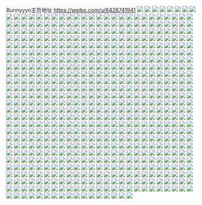 Bunnyyyo主页地址 https://weibo.com/u/6428741941 
![](https://wx4.sinaimg.cn/mw2000/00714ls9ly1h7podey8kej31o0280npd.jpg) 
![](https://wx4.sinaimg.cn/mw2000/00714ls9ly1h7podfnsdhj31hc0u0x4y.jpg) 
![](https://wx4.sinaimg.cn/mw2000/00714ls9ly1h7podg4fexj31cn239b29.jpg) 
![](https://wx4.sinaimg.cn/mw2000/00714ls9ly1h7podhemrej33402bzx6q.jpg) 
![](https://wx4.sinaimg.cn/mw2000/00714ls9ly1h7podiuna7j335s2dcnpf.jpg) 
![](https://wx4.sinaimg.cn/mw2000/00714ls9ly1h7podl9dr7j32c0340hdw.jpg) 
![](https://wx4.sinaimg.cn/mw2000/00714ls9ly1h7podm3087j30zo1retva.jpg) 
![](https://wx4.sinaimg.cn/mw2000/00714ls9ly1h7podntk5rj32c0340e82.jpg) 
![](https://wx4.sinaimg.cn/mw2000/00714ls9ly1h7apk1p0ylj32c0340e86.jpg) 
![](https://wx4.sinaimg.cn/mw2000/00714ls9ly1h7apjy1zw0j32c03404qr.jpg) 
![](https://wx4.sinaimg.cn/mw2000/00714ls9ly1h7apjzts2yj32c0340hdy.jpg) 
![](https://wx4.sinaimg.cn/mw2000/00714ls9ly1h7apk3231lj32c03407wj.jpg) 
![](https://wx4.sinaimg.cn/mw2000/00714ls9ly1h7apk4zz5ij31ug2gl480.jpg) 
![](https://wx4.sinaimg.cn/mw2000/00714ls9ly1h7apk3xt6tj32c03404qq.jpg) 
![](https://wx4.sinaimg.cn/mw2000/00714ls9ly1h7apk5mml7j31r02m1e81.jpg) 
![](https://wx4.sinaimg.cn/mw2000/00714ls9ly1h7apk6t1w0j31ig0umqmh.jpg) 
![](https://wx4.sinaimg.cn/mw2000/00714ls9ly1h7apl8fngvj30u01hcgoy.jpg) 
![](https://wx4.sinaimg.cn/mw2000/00714ls9ly1h788g4qou3j31400u0tff.jpg) 
![](https://wx4.sinaimg.cn/mw2000/00714ls9ly1h788g513xrj31400u0gxw.jpg) 
![](https://wx4.sinaimg.cn/mw2000/00714ls9gy1h788ie1686j311m0u0ak4.jpg) 
![](https://wx4.sinaimg.cn/mw2000/00714ls9ly1h788g5997oj31400u0q6d.jpg) 
![](https://wx4.sinaimg.cn/mw2000/00714ls9ly1h788g5ick8j31400u0go4.jpg) 
![](https://wx4.sinaimg.cn/mw2000/00714ls9ly1h788g5rydyj31400u0tdc.jpg) 
![](https://wx4.sinaimg.cn/mw2000/00714ls9ly1h788g4gj4gj30ty11yjxe.jpg) 
![](https://wx4.sinaimg.cn/mw2000/00714ls9ly1h788g67gzzj31400u0dkr.jpg) 
![](https://wx4.sinaimg.cn/mw2000/00714ls9ly1h788g6i8ngj31400u077u.jpg) 
![](https://wx4.sinaimg.cn/mw2000/00714ls9ly1h788g79v9lj32c0340npd.jpg) 
![](https://wx4.sinaimg.cn/mw2000/00714ls9ly1h788g7qgy6j30u014040u.jpg) 
![](https://wx4.sinaimg.cn/mw2000/00714ls9ly1h788g8c1o4j32c0340kjl.jpg) 
![](https://wx4.sinaimg.cn/mw2000/00714ls9ly1h788g8yogbj30u0140tjl.jpg) 
![](https://wx4.sinaimg.cn/mw2000/00714ls9ly1h788g96h6mj30u014040w.jpg) 
![](https://wx4.sinaimg.cn/mw2000/00714ls9ly1h788gbxnzoj32c0340e85.jpg) 
![](https://wx4.sinaimg.cn/mw2000/00714ls9ly1h6y7v6j0puj31401dzdtb.jpg) 
![](https://wx4.sinaimg.cn/mw2000/00714ls9ly1h6y7v61jsgj32c0340n4w.jpg) 
![](https://wx4.sinaimg.cn/mw2000/00714ls9ly1h6y7v6rf2hj31401dzzxc.jpg) 
![](https://wx4.sinaimg.cn/mw2000/00714ls9ly1h6y7v7hjdaj32c0340x6p.jpg) 
![](https://wx4.sinaimg.cn/mw2000/00714ls9ly1h6y7v8orrfj33402c01l0.jpg) 
![](https://wx4.sinaimg.cn/mw2000/00714ls9ly1h6y7v9fmlbj32c0340qv5.jpg) 
![](https://wx4.sinaimg.cn/mw2000/00714ls9ly1h68aj7c7qtj32c0340h0a.jpg) 
![](https://wx4.sinaimg.cn/mw2000/00714ls9ly1h68ajelm2fj328p3401kz.jpg) 
![](https://wx4.sinaimg.cn/mw2000/00714ls9ly1h68aklni1aj32c0340hdw.jpg) 
![](https://wx4.sinaimg.cn/mw2000/00714ls9ly1h68ahyb9l5j31400uagrm.jpg) 
![](https://wx4.sinaimg.cn/mw2000/00714ls9ly1h68akmje1vj30ug0n2dl1.jpg) 
![](https://wx4.sinaimg.cn/mw2000/00714ls9ly1h68akn0czuj31400u575l.jpg) 
![](https://wx4.sinaimg.cn/mw2000/00714ls9ly1h5yxkf349wj30u015o14n.jpg) 
![](https://wx4.sinaimg.cn/mw2000/00714ls9ly1h5yxkg02nxj30u0186496.jpg) 
![](https://wx4.sinaimg.cn/mw2000/00714ls9ly1h5yxkcb2qbj30u0158afa.jpg) 
![](https://wx4.sinaimg.cn/mw2000/00714ls9ly1h5yxkhkzi3j30u015bwpe.jpg) 
![](https://wx4.sinaimg.cn/mw2000/00714ls9ly1h5ubyw4blnj30u0140wk2.jpg) 
![](https://wx4.sinaimg.cn/mw2000/00714ls9ly1h5ubywe0sqj30u0140tge.jpg) 
![](https://wx4.sinaimg.cn/mw2000/00714ls9ly1h5ubywmbvij30u0140tco.jpg) 
![](https://wx4.sinaimg.cn/mw2000/00714ls9ly1h5ubyww0ybj30u0132whz.jpg) 
![](https://wx4.sinaimg.cn/mw2000/00714ls9ly1h5ubyxlkehj30u012qgy8.jpg) 
![](https://wx4.sinaimg.cn/mw2000/00714ls9ly1h5ubyx8tjsj30u0140qdf.jpg) 
![](https://wx4.sinaimg.cn/mw2000/00714ls9ly1h5ubyvui9aj31410u048q.jpg) 
![](https://wx4.sinaimg.cn/mw2000/00714ls9ly1h5ubyy0fljj30u01404ag.jpg) 
![](https://wx4.sinaimg.cn/mw2000/00714ls9ly1h5ubyybqbtj30u0140afo.jpg) 
![](https://wx4.sinaimg.cn/mw2000/00714ls9ly1h5ubyym3o2j31400u0jy0.jpg) 
![](https://wx4.sinaimg.cn/mw2000/00714ls9ly1h5ubyyvlv1j30u0140dl4.jpg) 
![](https://wx4.sinaimg.cn/mw2000/00714ls9ly1h4z81ncbmgj30u01247dp.jpg) 
![](https://wx4.sinaimg.cn/mw2000/00714ls9ly1h4z81nnvw4j31400u0al8.jpg) 
![](https://wx4.sinaimg.cn/mw2000/00714ls9ly1h4z81o3jxjj31400u07ey.jpg) 
![](https://wx4.sinaimg.cn/mw2000/00714ls9ly1h4z81p6mqcj30u019a47e.jpg) 
![](https://wx4.sinaimg.cn/mw2000/00714ls9ly1h4z81pfar9j30u017wn7o.jpg) 
![](https://wx4.sinaimg.cn/mw2000/00714ls9ly1h4z81prhytj30u01dawq1.jpg) 
![](https://wx4.sinaimg.cn/mw2000/00714ls9ly1h4z81q1z50j30u0140gtq.jpg) 
![](https://wx4.sinaimg.cn/mw2000/00714ls9ly1h4z81qkmp2j30u0140dm0.jpg) 
![](https://wx4.sinaimg.cn/mw2000/00714ls9ly1h4z81qzlnvj31410u0n99.jpg) 
![](https://wx4.sinaimg.cn/mw2000/00714ls9ly1h39v1kkz79j30u0190n4o.jpg) 
![](https://wx4.sinaimg.cn/mw2000/00714ls9ly1h39v1lapvaj30u0140ajj.jpg) 
![](https://wx4.sinaimg.cn/mw2000/00714ls9ly1h39v1m3bllj318z0u0qfc.jpg) 
![](https://wx4.sinaimg.cn/mw2000/00714ls9ly1h39v1mq303j30u01907cd.jpg) 
![](https://wx4.sinaimg.cn/mw2000/00714ls9ly1h39v1nngu7j30u01d4k8f.jpg) 
![](https://wx4.sinaimg.cn/mw2000/00714ls9ly1h39v1qhld9j30tu13uwlg.jpg) 
![](https://wx4.sinaimg.cn/mw2000/00714ls9ly1h39v1rje2rj30tu13uahe.jpg) 
![](https://wx4.sinaimg.cn/mw2000/00714ls9ly1h39v1s2zbcj30u0140wme.jpg) 
![](https://wx4.sinaimg.cn/mw2000/00714ls9ly1h2fywrdkzkj30u0140th4.jpg) 
![](https://wx4.sinaimg.cn/mw2000/00714ls9ly1h2fywrvcg9j30u011igsf.jpg) 
![](https://wx4.sinaimg.cn/mw2000/00714ls9ly1h2fyws7hwij30u011i10i.jpg) 
![](https://wx4.sinaimg.cn/mw2000/00714ls9ly1h2fywshrqej30u0124agb.jpg) 
![](https://wx4.sinaimg.cn/mw2000/00714ls9ly1h2fywsur07j30u01hc13b.jpg) 
![](https://wx4.sinaimg.cn/mw2000/00714ls9ly1h2fywt91qnj30u0140qec.jpg) 
![](https://wx4.sinaimg.cn/mw2000/00714ls9ly1h2all7wa1yj30u0140aje.jpg) 
![](https://wx4.sinaimg.cn/mw2000/00714ls9ly1h2alxl6jjwj30u0140jyh.jpg) 
![](https://wx4.sinaimg.cn/mw2000/00714ls9ly1h2alxluzvtj30u00ypqds.jpg) 
![](https://wx4.sinaimg.cn/mw2000/00714ls9ly1h2alxmbltij31410u07bx.jpg) 
![](https://wx4.sinaimg.cn/mw2000/00714ls9ly1h2alxmndtgj31410u0wnk.jpg) 
![](https://wx4.sinaimg.cn/mw2000/00714ls9ly1h2alxmy89rj31410u0k1k.jpg) 
![](https://wx4.sinaimg.cn/mw2000/00714ls9ly1h2alxkz4dnj31400u07gs.jpg) 
![](https://wx4.sinaimg.cn/mw2000/00714ls9ly1h2alxnbs87j30u014011p.jpg) 
![](https://wx4.sinaimg.cn/mw2000/00714ls9ly1h2alxr1i45j30u0140n4v.jpg) 
![](https://wx4.sinaimg.cn/mw2000/00714ls9ly1h2alxrlw41j30u00zwgvj.jpg) 
![](https://wx4.sinaimg.cn/mw2000/00714ls9ly1h24ggrr8w8j32c0340x6q.jpg) 
![](https://wx4.sinaimg.cn/mw2000/00714ls9ly1h24gfugdphj30tu13u4dx.jpg) 
![](https://wx4.sinaimg.cn/mw2000/00714ls9ly1h24gfuyryej30tu13uk79.jpg) 
![](https://wx4.sinaimg.cn/mw2000/00714ls9ly1h24gfvj9jkj31nv1ucb29.jpg) 
![](https://wx4.sinaimg.cn/mw2000/00714ls9ly1h24gfxn4ssj3340340e83.jpg) 
![](https://wx4.sinaimg.cn/mw2000/00714ls9ly1h24gfwhpiej3340340kjm.jpg) 
![](https://wx4.sinaimg.cn/mw2000/00714ls9ly1h24gfts56vj318q18qh8s.jpg) 
![](https://wx4.sinaimg.cn/mw2000/00714ls9ly1h24gg1enuxj327t2vl4qt.jpg) 
![](https://wx4.sinaimg.cn/mw2000/00714ls9ly1h24gg44bofj32v72v7e84.jpg) 
![](https://wx4.sinaimg.cn/mw2000/00714ls9ly1h24gg58f1jj334033w4qr.jpg) 
![](https://wx4.sinaimg.cn/mw2000/00714ls9ly1h24gg6q9usj32c0340u10.jpg) 
![](https://wx4.sinaimg.cn/mw2000/00714ls9ly1h24gg7ixd5j30u01hce35.jpg) 
![](https://wx4.sinaimg.cn/mw2000/00714ls9ly1h24gg81aw4j30zo1bkk9q.jpg) 
![](https://wx4.sinaimg.cn/mw2000/00714ls9ly1h24gg8pvhhj30tu13utlj.jpg) 
![](https://wx4.sinaimg.cn/mw2000/00714ls9ly1h24gg99h97j313i0u04ij.jpg) 
![](https://wx4.sinaimg.cn/mw2000/00714ls9ly1h24gg9z3b2j31400u0h85.jpg) 
![](https://wx4.sinaimg.cn/mw2000/00714ls9ly1h24ggayauvj32c03404qr.jpg) 
![](https://wx4.sinaimg.cn/mw2000/00714ls9ly1h24ggbvte2j311p11nqsh.jpg) 
![](https://wx4.sinaimg.cn/mw2000/00714ls9ly1h23e1dxn6cj31o0280kjm.jpg) 
![](https://wx4.sinaimg.cn/mw2000/00714ls9ly1h23e1ezk7qj31r02wwu0z.jpg) 
![](https://wx4.sinaimg.cn/mw2000/00714ls9ly1h23e1g1qgej31r02hau0y.jpg) 
![](https://wx4.sinaimg.cn/mw2000/00714ls9ly1h23e1h6vjgj31r0340qv7.jpg) 
![](https://wx4.sinaimg.cn/mw2000/00714ls9ly1h23e1c0qk0j31q72qcx6q.jpg) 
![](https://wx4.sinaimg.cn/mw2000/00714ls9ly1h23e1i1t84j31r02wfkjl.jpg) 
![](https://wx4.sinaimg.cn/mw2000/00714ls9ly1h1u8brfd76j31o023whdt.jpg) 
![](https://wx4.sinaimg.cn/mw2000/00714ls9ly1h1u8bqlunnj31nv21q4qp.jpg) 
![](https://wx4.sinaimg.cn/mw2000/00714ls9ly1h1u8brzq20j31jh24lb29.jpg) 
![](https://wx4.sinaimg.cn/mw2000/00714ls9ly1h1bipiqhsuj31r0340npe.jpg) 
![](https://wx4.sinaimg.cn/mw2000/00714ls9ly1h1biplupz0j31o02807wi.jpg) 
![](https://wx4.sinaimg.cn/mw2000/00714ls9ly1h1bipnc47aj33401r0hdu.jpg) 
![](https://wx4.sinaimg.cn/mw2000/00714ls9ly1h1biphe76gj319022k7wh.jpg) 
![](https://wx4.sinaimg.cn/mw2000/00714ls9ly1h1bipo0k3ij30td13k19w.jpg) 
![](https://wx4.sinaimg.cn/mw2000/00714ls9ly1h1bipqbdb7j32801o0u0x.jpg) 
![](https://wx4.sinaimg.cn/mw2000/00714ls9ly1gxw6uzx93hj31401e07nj.jpg) 
![](https://wx4.sinaimg.cn/mw2000/00714ls9ly1gxw6uzflbhj31400u2n5c.jpg) 
![](https://wx4.sinaimg.cn/mw2000/00714ls9ly1gxw6v06mm4j31401e0gs4.jpg) 
![](https://wx4.sinaimg.cn/mw2000/00714ls9ly1gxw6uvbwltj33401r0e84.jpg) 
![](https://wx4.sinaimg.cn/mw2000/00714ls9ly1gxw6uypgkmj31t52ewqv7.jpg) 
![](https://wx4.sinaimg.cn/mw2000/00714ls9ly1gxw6uwsdguj31r02rahdv.jpg) 
![](https://wx4.sinaimg.cn/mw2000/00714ls9ly1gxw6v2slv6j323u35snpf.jpg) 
![](https://wx4.sinaimg.cn/mw2000/00714ls9ly1gxw6v0ordtj30vo16h7ke.jpg) 
![](https://wx4.sinaimg.cn/mw2000/00714ls9ly1gxw6uu2fwzj31400tp41r.jpg) 
![](https://wx4.sinaimg.cn/mw2000/00714ls9ly1gxw6v6kfamj31ui2gou0y.jpg) 
![](https://wx4.sinaimg.cn/mw2000/00714ls9ly1gxw6v41ydoj333z22nb2b.jpg) 
![](https://wx4.sinaimg.cn/mw2000/00714ls9ly1gxw6v53s1ej32cc2flx6q.jpg) 
![](https://wx4.sinaimg.cn/mw2000/00714ls9ly1guqh8ialdvj60u00u0qd002.jpg) 
![](https://wx4.sinaimg.cn/mw2000/00714ls9ly1guqh8iv1kuj60u013sndo02.jpg) 
![](https://wx4.sinaimg.cn/mw2000/00714ls9ly1guqh8jjok1j60u00u0jzw02.jpg) 
![](https://wx4.sinaimg.cn/mw2000/00714ls9ly1guqh8jxk50j60u0140qc902.jpg) 
![](https://wx4.sinaimg.cn/mw2000/00714ls9ly1guqh8kmdqpj60u0140n7f02.jpg) 
![](https://wx4.sinaimg.cn/mw2000/00714ls9ly1guqh8l7esfj60u013zdoe02.jpg) 
![](https://wx4.sinaimg.cn/mw2000/00714ls9ly1guqh8lj7opj60u013zk1502.jpg) 
![](https://wx4.sinaimg.cn/mw2000/00714ls9ly1guqh8lw9raj60u013n0y502.jpg) 
![](https://wx4.sinaimg.cn/mw2000/00714ls9ly1guqh8mf3r3j60u0140ds802.jpg) 
![](https://wx4.sinaimg.cn/mw2000/00714ls9ly1guqh8mq39uj60u0140n9b02.jpg) 
![](https://wx4.sinaimg.cn/mw2000/00714ls9ly1guqh8n5mhhj60mi0u0wiz02.jpg) 
![](https://wx4.sinaimg.cn/mw2000/00714ls9ly1guqh8nitfmj60u0140jy602.jpg) 
![](https://wx4.sinaimg.cn/mw2000/00714ls9ly1guqh8nz8qfj61400u0n4m02.jpg) 
![](https://wx4.sinaimg.cn/mw2000/00714ls9ly1guqh8oadmlj61400u0q9402.jpg) 
![](https://wx4.sinaimg.cn/mw2000/00714ls9ly1gtzv1hu0fwj62c0340x6s02.jpg) 
![](https://wx4.sinaimg.cn/mw2000/00714ls9ly1gtzv1u7yjlj62c0340u1002.jpg) 
![](https://wx4.sinaimg.cn/mw2000/00714ls9ly1gtzv1x39lkj61o0280u0x02.jpg) 
![](https://wx4.sinaimg.cn/mw2000/00714ls9ly1gtzv19m1dvj63403407wj02.jpg) 
![](https://wx4.sinaimg.cn/mw2000/00714ls9ly1gtzv20ihlzj634020ae8402.jpg) 
![](https://wx4.sinaimg.cn/mw2000/00714ls9ly1gtzv2jjx1yj635s35sqva02.jpg) 
![](https://wx4.sinaimg.cn/mw2000/00714ls9ly1gticxmfhh2j31w02inu0y.jpg) 
![](https://wx4.sinaimg.cn/mw2000/00714ls9ly1gticxo6n58j31w02innpe.jpg) 
![](https://wx4.sinaimg.cn/mw2000/00714ls9ly1gticxq671bj31w02inx6q.jpg) 
![](https://wx4.sinaimg.cn/mw2000/00714ls9ly1gticxke61zj31w02innpe.jpg) 
![](https://wx4.sinaimg.cn/mw2000/00714ls9ly1gticxsuadzj31o0280hdu.jpg) 
![](https://wx4.sinaimg.cn/mw2000/00714ls9ly1gticxush1xj32c033yu0z.jpg) 
![](https://wx4.sinaimg.cn/mw2000/00714ls9ly1gticy8eneuj33402c0kjn.jpg) 
![](https://wx4.sinaimg.cn/mw2000/00714ls9ly1gticy0iai3j31sc2ds7wj.jpg) 
![](https://wx4.sinaimg.cn/mw2000/00714ls9ly1gticy27w60j32c0340e82.jpg) 
![](https://wx4.sinaimg.cn/mw2000/00714ls9ly1gsvyn8099rj31w02innpe.jpg) 
![](https://wx4.sinaimg.cn/mw2000/00714ls9ly1gsvyn9qoksj31w02inqv6.jpg) 
![](https://wx4.sinaimg.cn/mw2000/00714ls9ly1gsvynbz6phj31w02in1kz.jpg) 
![](https://wx4.sinaimg.cn/mw2000/00714ls9ly1gsvyndvvbhj32c033ze82.jpg) 
![](https://wx4.sinaimg.cn/mw2000/00714ls9ly1gsvynfyvbyj32cq2cq1l0.jpg) 
![](https://wx4.sinaimg.cn/mw2000/00714ls9ly1gsvyni1i1uj32c033zhdu.jpg) 
![](https://wx4.sinaimg.cn/mw2000/00714ls9ly1gsvynm0bctj33402c0b2h.jpg) 
![](https://wx4.sinaimg.cn/mw2000/00714ls9ly1gsvynoxmf6j32c23401l2.jpg) 
![](https://wx4.sinaimg.cn/mw2000/00714ls9ly1gsvyn6jeu1j31jy1jyb29.jpg) 
![](https://wx4.sinaimg.cn/mw2000/00714ls9ly1gsfb8pncewj32c0340b2c.jpg) 
![](https://wx4.sinaimg.cn/mw2000/00714ls9ly1gsfb8kcrtqj32c0340kjo.jpg) 
![](https://wx4.sinaimg.cn/mw2000/00714ls9ly1gs86hy121lj32c0340x6q.jpg) 
![](https://wx4.sinaimg.cn/mw2000/00714ls9ly1gs86hyqsxfj31400u0hdt.jpg) 
![](https://wx4.sinaimg.cn/mw2000/00714ls9ly1gs86hz6t7zj30ty11ab29.jpg) 
![](https://wx4.sinaimg.cn/mw2000/00714ls9ly1gs86hzvza7j33402c07wi.jpg) 
![](https://wx4.sinaimg.cn/mw2000/00714ls9ly1gs86i0sgyej32c0340x6q.jpg) 
![](https://wx4.sinaimg.cn/mw2000/00714ls9ly1gs86i1t07fj32bj2y37wi.jpg) 
![](https://wx4.sinaimg.cn/mw2000/00714ls9ly1gs86hwyffvj32c02yt7wi.jpg) 
![](https://wx4.sinaimg.cn/mw2000/00714ls9ly1gs86i37cadj33402c0qv6.jpg) 
![](https://wx4.sinaimg.cn/mw2000/00714ls9ly1gs86i3n37jj30u01407io.jpg) 
![](https://wx4.sinaimg.cn/mw2000/00714ls9ly1gs55fkadkvj32c0340qv7.jpg) 
![](https://wx4.sinaimg.cn/mw2000/00714ls9ly1gs55fh6p6wj32722xcqv7.jpg) 
![](https://wx4.sinaimg.cn/mw2000/00714ls9ly1gs55flu2w3j32c0340b2a.jpg) 
![](https://wx4.sinaimg.cn/mw2000/00714ls9ly1gs55folrzmj32c0340u0z.jpg) 
![](https://wx4.sinaimg.cn/mw2000/00714ls9ly1gs55fnkefoj33402c0qv7.jpg) 
![](https://wx4.sinaimg.cn/mw2000/00714ls9ly1gs55fg34qnj31400u0qv5.jpg) 
![](https://wx4.sinaimg.cn/mw2000/00714ls9ly1gs55fpz57vj31400u0kjl.jpg) 
![](https://wx4.sinaimg.cn/mw2000/00714ls9ly1gs55fir1abj61400u01ky02.jpg) 
![](https://wx4.sinaimg.cn/mw2000/00714ls9ly1gs55fqgku2j31400u0qv5.jpg) 
![](https://wx4.sinaimg.cn/mw2000/00714ls9ly1grpwott8myj335s2dce81.jpg) 
![](https://wx4.sinaimg.cn/mw2000/00714ls9ly1grpwor0a2rj30u0140gv5.jpg) 
![](https://wx4.sinaimg.cn/mw2000/00714ls9ly1grpwq06hiyj31f10zz142.jpg) 
![](https://wx4.sinaimg.cn/mw2000/00714ls9ly1grpwp0cjlaj33402c0e83.jpg) 
![](https://wx4.sinaimg.cn/mw2000/00714ls9ly1grpwpa0cgaj334025f4qr.jpg) 
![](https://wx4.sinaimg.cn/mw2000/00714ls9ly1grpwprv7uxj635s2dc1kz02.jpg) 
![](https://wx4.sinaimg.cn/mw2000/00714ls9ly1gqzmkx7omkj31vt3407wi.jpg) 
![](https://wx4.sinaimg.cn/mw2000/00714ls9ly1gqzmli5f17j334033yhdw.jpg) 
![](https://wx4.sinaimg.cn/mw2000/00714ls9ly1gqzml5a42vj30ry1cdqv5.jpg) 
![](https://wx4.sinaimg.cn/mw2000/00714ls9ly1gqzmkuvgpaj32c0340b2b.jpg) 
![](https://wx4.sinaimg.cn/mw2000/00714ls9ly1gqzmldrhk2j32c033ykjn.jpg) 
![](https://wx4.sinaimg.cn/mw2000/00714ls9ly1gqzmlahithj32c03407wj.jpg) 
![](https://wx4.sinaimg.cn/mw2000/00714ls9ly1gqzmlm06e2j32c0340u0y.jpg) 
![](https://wx4.sinaimg.cn/mw2000/00714ls9ly1gqzmlzirllj30w616wgxg.jpg) 
![](https://wx4.sinaimg.cn/mw2000/00714ls9ly1gqzmlow5suj32c0340u0y.jpg) 
![](https://wx4.sinaimg.cn/mw2000/00714ls9ly1gqx80do8jfj32c0340e81.jpg) 
![](https://wx4.sinaimg.cn/mw2000/00714ls9ly1gqx80fjgloj30mi0u01kx.jpg) 
![](https://wx4.sinaimg.cn/mw2000/00714ls9ly1gqx80ha3n3j30u0140u0x.jpg) 
![](https://wx4.sinaimg.cn/mw2000/00714ls9ly1gqx80icjf5j30u01404qp.jpg) 
![](https://wx4.sinaimg.cn/mw2000/00714ls9ly1gqx80c7gx6j30mi0u0e2x.jpg) 
![](https://wx4.sinaimg.cn/mw2000/00714ls9ly1gqx80j0wi6j30mi0u0x51.jpg) 
![](https://wx4.sinaimg.cn/mw2000/00714ls9ly1gqx80jt4e0j30mi0u0txq.jpg) 
![](https://wx4.sinaimg.cn/mw2000/00714ls9ly1gqx80mauphj313u0tuqv5.jpg) 
![](https://wx4.sinaimg.cn/mw2000/00714ls9ly1gqx80nnyhxj30mi0u0nlp.jpg) 
![](https://wx4.sinaimg.cn/mw2000/00714ls9gy1gqhyw2fg2zj31s32834qp.jpg) 
![](https://wx4.sinaimg.cn/mw2000/00714ls9gy1gqhyw3zgvjj31qz26p1kx.jpg) 
![](https://wx4.sinaimg.cn/mw2000/00714ls9gy1gqhyw5svduj31s32o5b29.jpg) 
![](https://wx4.sinaimg.cn/mw2000/00714ls9gy1gqhyw7n1l6j32ps1r11kx.jpg) 
![](https://wx4.sinaimg.cn/mw2000/00714ls9gy1gqhyw8rs4yj31s32o5dzf.jpg) 
![](https://wx4.sinaimg.cn/mw2000/00714ls9gy1gqhywa8cumj31s32o5e81.jpg) 
![](https://wx4.sinaimg.cn/mw2000/00714ls9gy1gqhywbbc0fj31s32o5tti.jpg) 
![](https://wx4.sinaimg.cn/mw2000/00714ls9gy1gqhywdwkx1j31w0286qv5.jpg) 
![](https://wx4.sinaimg.cn/mw2000/00714ls9gy1gqhyw0n5rtj31z435s1kx.jpg) 
![](https://wx4.sinaimg.cn/mw2000/00714ls9gy1gqh5jyf195j32bv2jo4qr.jpg) 
![](https://wx4.sinaimg.cn/mw2000/00714ls9gy1gqh5k1e3otj32c02jxnpe.jpg) 
![](https://wx4.sinaimg.cn/mw2000/00714ls9gy1gqh5k47j0zj32rk26qnpe.jpg) 
![](https://wx4.sinaimg.cn/mw2000/00714ls9gy1gqh5k7dkrpj32sn2c0npe.jpg) 
![](https://wx4.sinaimg.cn/mw2000/00714ls9gy1gqh5kh2jffj30wy1litos.jpg) 
![](https://wx4.sinaimg.cn/mw2000/00714ls9gy1gqh5ka6h5tj32ym2c01kz.jpg) 
![](https://wx4.sinaimg.cn/mw2000/00714ls9gy1gqh5juge7gj32xr2c04qr.jpg) 
![](https://wx4.sinaimg.cn/mw2000/00714ls9gy1gqh5kcu3vgj32xf2c0kjm.jpg) 
![](https://wx4.sinaimg.cn/mw2000/00714ls9gy1gqh5kfwsf2j327b2f4b2a.jpg) 
![](https://wx4.sinaimg.cn/mw2000/00714ls9ly1gq96o21ipyj32c02qxx6r.jpg) 
![](https://wx4.sinaimg.cn/mw2000/00714ls9ly1gq96oaf3etj33402c0e83.jpg) 
![](https://wx4.sinaimg.cn/mw2000/00714ls9ly1gq96oi2rqgj31400u04qq.jpg) 
![](https://wx4.sinaimg.cn/mw2000/00714ls9ly1gq96orniucj30u00u0b29.jpg) 
![](https://wx4.sinaimg.cn/mw2000/00714ls9ly1gq96oo4q8tj31sc2dsx6p.jpg) 
![](https://wx4.sinaimg.cn/mw2000/00714ls9ly1gq96ou03rij30u00u0kix.jpg) 
![](https://wx4.sinaimg.cn/mw2000/00714ls9ly1gq96nx1g0fj32b42fdhdu.jpg) 
![](https://wx4.sinaimg.cn/mw2000/00714ls9ly1gq96p1pjbuj33402c0kjn.jpg) 
![](https://wx4.sinaimg.cn/mw2000/00714ls9ly1gq96p6k3jcj318g0u07wi.jpg) 
![](https://wx4.sinaimg.cn/mw2000/00714ls9ly1gq96pbimrej33402c0hdv.jpg) 
![](https://wx4.sinaimg.cn/mw2000/00714ls9gy1gpzjs6k0bmj30p00p07bl.jpg) 
![](https://wx4.sinaimg.cn/mw2000/00714ls9gy1gpzjs8fjhbj314014047v.jpg) 
![](https://wx4.sinaimg.cn/mw2000/00714ls9gy1gpzjs9bitej31401e0alt.jpg) 
![](https://wx4.sinaimg.cn/mw2000/00714ls9gy1gpzjsmcc3oj32c0340e83.jpg) 
![](https://wx4.sinaimg.cn/mw2000/00714ls9gy1gpzjs7jvibj31401e0dk6.jpg) 
![](https://wx4.sinaimg.cn/mw2000/00714ls9gy1gpzjsf3sh1j32c0341npe.jpg) 
![](https://wx4.sinaimg.cn/mw2000/00714ls9gy1gpzjsi8yk6j32c0340qv6.jpg) 
![](https://wx4.sinaimg.cn/mw2000/00714ls9gy1gpzjscndt0j32c0340qv7.jpg) 
![](https://wx4.sinaimg.cn/mw2000/00714ls9gy1gpzjspccfbj32c0340hdt.jpg) 
![](https://wx4.sinaimg.cn/mw2000/00714ls9gy1gpynuhqvznj32c0340kjn.jpg) 
![](https://wx4.sinaimg.cn/mw2000/00714ls9gy1gpynul45h7j32zl29nkjn.jpg) 
![](https://wx4.sinaimg.cn/mw2000/00714ls9gy1gpynuollmbj32ye2c04qr.jpg) 
![](https://wx4.sinaimg.cn/mw2000/00714ls9gy1gpynurvye8j33042c0e83.jpg) 
![](https://wx4.sinaimg.cn/mw2000/00714ls9gy1gpynuv93ooj33402c0kjn.jpg) 
![](https://wx4.sinaimg.cn/mw2000/00714ls9gy1gpynuyvdrzj33402c07wj.jpg) 
![](https://wx4.sinaimg.cn/mw2000/00714ls9gy1gpynuejw7pj33402c0qv7.jpg) 
![](https://wx4.sinaimg.cn/mw2000/00714ls9gy1gpynv1dn9gj32c0340u0x.jpg) 
![](https://wx4.sinaimg.cn/mw2000/00714ls9gy1gpynv4ye28j33402c0kjn.jpg) 
![](https://wx4.sinaimg.cn/mw2000/00714ls9gy1gpt2lm3cloj32c0340kjm.jpg) 
![](https://wx4.sinaimg.cn/mw2000/00714ls9gy1gpt2lqavkkj32c0340kjn.jpg) 
![](https://wx4.sinaimg.cn/mw2000/00714ls9gy1gpt2lnjdc6j32c0340kjl.jpg) 
![](https://wx4.sinaimg.cn/mw2000/00714ls9gy1gpt2ls6x8qj32kx1xp1ky.jpg) 
![](https://wx4.sinaimg.cn/mw2000/00714ls9gy1gpt2ljri0wj334033yqv8.jpg) 
![](https://wx4.sinaimg.cn/mw2000/00714ls9gy1gpt2lup9wrj32c02c0b2a.jpg) 
![](https://wx4.sinaimg.cn/mw2000/00714ls9gy1gpt2lsxg60j31401e07f5.jpg) 
![](https://wx4.sinaimg.cn/mw2000/00714ls9gy1gpt2lwlp22j32tq2c0kjm.jpg) 
![](https://wx4.sinaimg.cn/mw2000/00714ls9gy1gpt2lyiom4j32c0340qv6.jpg) 
![](https://wx4.sinaimg.cn/mw2000/00714ls9gy1govxy187zhj32u52c0b29.jpg) 
![](https://wx4.sinaimg.cn/mw2000/00714ls9gy1govxy55ielj33402c0npe.jpg) 
![](https://wx4.sinaimg.cn/mw2000/00714ls9gy1govxy8wbznj32c02c0x6p.jpg) 
![](https://wx4.sinaimg.cn/mw2000/00714ls9gy1govxycmgnuj31vy2io4qr.jpg) 
![](https://wx4.sinaimg.cn/mw2000/00714ls9gy1govxyr7v33j335s2dcu0y.jpg) 
![](https://wx4.sinaimg.cn/mw2000/00714ls9gy1govxyo4zk4j32c02vkx6p.jpg) 
![](https://wx4.sinaimg.cn/mw2000/00714ls9gy1govxyh9nekj335s2dcnpf.jpg) 
![](https://wx4.sinaimg.cn/mw2000/00714ls9gy1govxyl6gijj335s2dcqv7.jpg) 
![](https://wx4.sinaimg.cn/mw2000/00714ls9gy1govxyvrc1tj335s2dcu0y.jpg) 
![](https://wx4.sinaimg.cn/mw2000/00714ls9gy1go4c8sis88j31sc2dsx6r.jpg) 
![](https://wx4.sinaimg.cn/mw2000/00714ls9gy1go4c90r9r4j32c03401l2.jpg) 
![](https://wx4.sinaimg.cn/mw2000/00714ls9gy1go4c9atvorj33402c0x6v.jpg) 
![](https://wx4.sinaimg.cn/mw2000/00714ls9gy1go4c9h4fwaj31re2s9nph.jpg) 
![](https://wx4.sinaimg.cn/mw2000/00714ls9gy1go4c9ngufij33402c04qv.jpg) 
![](https://wx4.sinaimg.cn/mw2000/00714ls9gy1go4c9v5xdej32c03407wp.jpg) 
![](https://wx4.sinaimg.cn/mw2000/00714ls9gy1go4cahoqzmj32c0340b2g.jpg) 
![](https://wx4.sinaimg.cn/mw2000/00714ls9gy1go4casshn9j32c03404qx.jpg) 
![](https://wx4.sinaimg.cn/mw2000/00714ls9gy1go4cb1bi9tj32vx2bye86.jpg) 
![](https://wx4.sinaimg.cn/mw2000/00714ls9gy1gnw39q7rn6j30u01404q0.jpg) 
![](https://wx4.sinaimg.cn/mw2000/00714ls9gy1gnw39yg7glj30u0140tzo.jpg) 
![](https://wx4.sinaimg.cn/mw2000/00714ls9gy1gnw39rytf9j31400u0hco.jpg) 
![](https://wx4.sinaimg.cn/mw2000/00714ls9gy1gnw39t85loj31400u01f4.jpg) 
![](https://wx4.sinaimg.cn/mw2000/00714ls9gy1gnw39wxk2qj31400u04qp.jpg) 
![](https://wx4.sinaimg.cn/mw2000/00714ls9gy1gnw39uvg6ej31400u0qrl.jpg) 
![](https://wx4.sinaimg.cn/mw2000/00714ls9gy1gnv5g7csdwj30u00zdten.jpg) 
![](https://wx4.sinaimg.cn/mw2000/00714ls9gy1gnv5g92885j30u013zq7m.jpg) 
![](https://wx4.sinaimg.cn/mw2000/00714ls9gy1gnv5gam9pij30u011bwi8.jpg) 
![](https://wx4.sinaimg.cn/mw2000/00714ls9gy1gnv5gc7626j30u00u00wu.jpg) 
![](https://wx4.sinaimg.cn/mw2000/00714ls9gy1gnv5gebuo2j31400u0wl6.jpg) 
![](https://wx4.sinaimg.cn/mw2000/00714ls9gy1gnv5gfnf7sj30u0104791.jpg) 
![](https://wx4.sinaimg.cn/mw2000/00714ls9gy1gntunvrsxtj30u016bjyb.jpg) 
![](https://wx4.sinaimg.cn/mw2000/00714ls9gy1gntuntnmvoj30u00u47as.jpg) 
![](https://wx4.sinaimg.cn/mw2000/00714ls9gy1gntunx94uij30u011a43w.jpg) 
![](https://wx4.sinaimg.cn/mw2000/00714ls9gy1gntunyoepxj30u01o0ank.jpg) 
![](https://wx4.sinaimg.cn/mw2000/00714ls9gy1gntunzwzm4j30u0140qao.jpg) 
![](https://wx4.sinaimg.cn/mw2000/00714ls9gy1gntuo1tyrdj31400u0q8a.jpg) 
![](https://wx4.sinaimg.cn/mw2000/00714ls9gy1gnpkuxmvd2j30u01qhdmy.jpg) 
![](https://wx4.sinaimg.cn/mw2000/00714ls9gy1gnpkuzxkhaj30u00u0n1p.jpg) 
![](https://wx4.sinaimg.cn/mw2000/00714ls9gy1gnpkv1pfzdj30u01qhdm0.jpg) 
![](https://wx4.sinaimg.cn/mw2000/00714ls9gy1gnmrqqsqqnj30u0140haz.jpg) 
![](https://wx4.sinaimg.cn/mw2000/00714ls9gy1gnmrrj94dfj32d132m4qx.jpg) 
![](https://wx4.sinaimg.cn/mw2000/00714ls9gy1gnmrrortdqj32yo200x6s.jpg) 
![](https://wx4.sinaimg.cn/mw2000/00714ls9gy1gnmrrqvrp2j32c0340kjl.jpg) 
![](https://wx4.sinaimg.cn/mw2000/00714ls9gy1gnmrrtpun0j32dc35snpe.jpg) 
![](https://wx4.sinaimg.cn/mw2000/00714ls9gy1gnmrrx4hvxj335s2dcnpf.jpg) 
![](https://wx4.sinaimg.cn/mw2000/00714ls9gy1gnfvg8zkcrj30u00u0100.jpg) 
![](https://wx4.sinaimg.cn/mw2000/00714ls9gy1gnfvg5bbk4j31200u07as.jpg) 
![](https://wx4.sinaimg.cn/mw2000/00714ls9gy1gnfvg6osr1j30u00u047g.jpg) 
![](https://wx4.sinaimg.cn/mw2000/00714ls9gy1gnfvgaeuzuj31400u07cu.jpg) 
![](https://wx4.sinaimg.cn/mw2000/00714ls9gy1gnfvgeb1eyj313r0u0qfn.jpg) 
![](https://wx4.sinaimg.cn/mw2000/00714ls9gy1gnfvg7sj39j30u018g118.jpg) 
![](https://wx4.sinaimg.cn/mw2000/00714ls9gy1gnfvgbfd2wj30u00u0do8.jpg) 
![](https://wx4.sinaimg.cn/mw2000/00714ls9gy1gnfvgd1ev5j31400u0n8i.jpg) 
![](https://wx4.sinaimg.cn/mw2000/00714ls9gy1gnfvgfpnijj31400u0136.jpg) 
![](https://wx4.sinaimg.cn/mw2000/00714ls9gy1gndts2o1bjj30u0140gtt.jpg) 
![](https://wx4.sinaimg.cn/mw2000/00714ls9gy1gndts4gdc9j30u0140gsw.jpg) 
![](https://wx4.sinaimg.cn/mw2000/00714ls9gy1gndts8l75qj30u0140tdy.jpg) 
![](https://wx4.sinaimg.cn/mw2000/00714ls9gy1gndts66sqrj30u0140dmo.jpg) 
![](https://wx4.sinaimg.cn/mw2000/00714ls9gy1gndtsaks2hj31400u0wn8.jpg) 
![](https://wx4.sinaimg.cn/mw2000/00714ls9gy1gndtscacbkj31400u0jym.jpg) 
![](https://wx4.sinaimg.cn/mw2000/00714ls9gy1gnbdc6s0pkj30u0140q8q.jpg) 
![](https://wx4.sinaimg.cn/mw2000/00714ls9gy1gnbdc8p9cpj30u0140n7p.jpg) 
![](https://wx4.sinaimg.cn/mw2000/00714ls9gy1gnbdcb2ufyj30u0140ak2.jpg) 
![](https://wx4.sinaimg.cn/mw2000/00714ls9gy1gnbdcdrx0sj31400u04a5.jpg) 
![](https://wx4.sinaimg.cn/mw2000/00714ls9gy1gnbdcpykd8j31hc0u07ch.jpg) 
![](https://wx4.sinaimg.cn/mw2000/00714ls9gy1gnbdcg6gusj30u00yqagm.jpg) 
![](https://wx4.sinaimg.cn/mw2000/00714ls9gy1gnbdcr0oazj30u00xagsm.jpg) 
![](https://wx4.sinaimg.cn/mw2000/00714ls9gy1gnbdcjv1tsj31400u0wls.jpg) 
![](https://wx4.sinaimg.cn/mw2000/00714ls9gy1gnbdcmi6r1j31400u0gwa.jpg) 
![](https://wx4.sinaimg.cn/mw2000/00714ls9gy1gn9733oah7j32c02c0kjm.jpg) 
![](https://wx4.sinaimg.cn/mw2000/00714ls9gy1gn9734wgn0j31401e0grc.jpg) 
![](https://wx4.sinaimg.cn/mw2000/00714ls9gy1gn9740wtfdj32c0340x6t.jpg) 
![](https://wx4.sinaimg.cn/mw2000/00714ls9gy1gn9735zxwdj31401e0n2b.jpg) 
![](https://wx4.sinaimg.cn/mw2000/00714ls9gy1gn973b0ymjj33402c0e84.jpg) 
![](https://wx4.sinaimg.cn/mw2000/00714ls9gy1gn973g2xujj32b42vjnph.jpg) 
![](https://wx4.sinaimg.cn/mw2000/00714ls9gy1gn9742j14aj31401e0k74.jpg) 
![](https://wx4.sinaimg.cn/mw2000/00714ls9gy1gn9743pwy6j31400u0wuk.jpg) 
![](https://wx4.sinaimg.cn/mw2000/00714ls9gy1gn9745g6u2j31400u0qac.jpg) 
![](https://wx4.sinaimg.cn/mw2000/00714ls9gy1gn7xy2eam5j315c15c4p5.jpg) 
![](https://wx4.sinaimg.cn/mw2000/00714ls9gy1gn7xyzteslj31400u01f7.jpg) 
![](https://wx4.sinaimg.cn/mw2000/00714ls9gy1gn7xymsf5oj31400u01kx.jpg) 
![](https://wx4.sinaimg.cn/mw2000/00714ls9gy1gn7xy4fv9lj31400u0juh.jpg) 
![](https://wx4.sinaimg.cn/mw2000/00714ls9gy1gn7xy8550lj31400tv42b.jpg) 
![](https://wx4.sinaimg.cn/mw2000/00714ls9gy1gn7xyaijhwj31400u0n09.jpg) 
![](https://wx4.sinaimg.cn/mw2000/00714ls9gy1gn7xyc72puj31400u0tcn.jpg) 
![](https://wx4.sinaimg.cn/mw2000/00714ls9gy1gn7xyslkxvj31400u01kx.jpg) 
![](https://wx4.sinaimg.cn/mw2000/00714ls9gy1gn7xyhms1yj314t0u0b29.jpg) 
![](https://wx4.sinaimg.cn/mw2000/00714ls9gy1gn6kdxq3adj31401b9gsc.jpg) 
![](https://wx4.sinaimg.cn/mw2000/00714ls9gy1gn6kdyrh3pj3140140q8l.jpg) 
![](https://wx4.sinaimg.cn/mw2000/00714ls9gy1gn6ke1cwssj33402c0qv6.jpg) 
![](https://wx4.sinaimg.cn/mw2000/00714ls9gy1gn6ke6befpj33402c0u12.jpg) 
![](https://wx4.sinaimg.cn/mw2000/00714ls9gy1gn6keb4go4j33422c07wk.jpg) 
![](https://wx4.sinaimg.cn/mw2000/00714ls9gy1gn6keh4x06j33402c0hdz.jpg) 
![](https://wx4.sinaimg.cn/mw2000/00714ls9gy1gn6kem1pffj33402c0x6t.jpg) 
![](https://wx4.sinaimg.cn/mw2000/00714ls9gy1gn6ker24r8j33402c04qs.jpg) 
![](https://wx4.sinaimg.cn/mw2000/00714ls9gy1gn6kesg0pzj31400u0n53.jpg) 
![](https://wx4.sinaimg.cn/mw2000/00714ls9gy1gn6ketf8jrj31400u0gu4.jpg) 
![](https://wx4.sinaimg.cn/mw2000/00714ls9gy1gn6kez8lrej32c0340b2h.jpg) 
![](https://wx4.sinaimg.cn/mw2000/00714ls9gy1gn6kf0lvzpj31400u0100.jpg) 
![](https://wx4.sinaimg.cn/mw2000/00714ls9gy1gn5quq5om4j32c0340qv7.jpg) 
![](https://wx4.sinaimg.cn/mw2000/00714ls9gy1gn5qutcf1yj30u01404im.jpg) 
![](https://wx4.sinaimg.cn/mw2000/00714ls9gy1gn5qvl1sc7j32c02w6e86.jpg) 
![](https://wx4.sinaimg.cn/mw2000/00714ls9gy1gn5qv566gcj32c0340u10.jpg) 
![](https://wx4.sinaimg.cn/mw2000/00714ls9gy1gn5qw8iu2lj33402c0kjq.jpg) 
![](https://wx4.sinaimg.cn/mw2000/00714ls9gy1gn5qwp0353j335s2dcu14.jpg) 
![](https://wx4.sinaimg.cn/mw2000/00714ls9gy1gn5qxc4gzwj32c02y5hdz.jpg) 
![](https://wx4.sinaimg.cn/mw2000/00714ls9gy1gn5qxe70rtj30u00x6alh.jpg) 
![](https://wx4.sinaimg.cn/mw2000/00714ls9gy1gn5qxiklybj335s2dc1l0.jpg) 
![](https://wx4.sinaimg.cn/mw2000/00714ls9gy1gmzya9hxxrj31vz2ip1kz.jpg) 
![](https://wx4.sinaimg.cn/mw2000/00714ls9gy1gmzyadwc7dj31v82ipu0z.jpg) 
![](https://wx4.sinaimg.cn/mw2000/00714ls9gy1gmzyahuf6kj31v82ipkjn.jpg) 
![](https://wx4.sinaimg.cn/mw2000/00714ls9gy1gmzyamls5vj31vx2ip1l0.jpg) 
![](https://wx4.sinaimg.cn/mw2000/00714ls9gy1gmzyatf9kej335s2dcu11.jpg) 
![](https://wx4.sinaimg.cn/mw2000/00714ls9gy1gmzyb0ri57j32c02c0b2d.jpg) 
![](https://wx4.sinaimg.cn/mw2000/00714ls9gy1gmzyb7yoexj31o0280e84.jpg) 
![](https://wx4.sinaimg.cn/mw2000/00714ls9gy1gmzybduvjrj31o02801l0.jpg) 
![](https://wx4.sinaimg.cn/mw2000/00714ls9gy1gmzybl3sfhj335s2dc1l3.jpg) 
![](https://wx4.sinaimg.cn/mw2000/00714ls9gy1gmzybqk07yj33402c0hdu.jpg) 
![](https://wx4.sinaimg.cn/mw2000/00714ls9gy1gmzybxor8rj335s2dc4qs.jpg) 
![](https://wx4.sinaimg.cn/mw2000/00714ls9gy1gmzybzhpcaj318g0u0wj4.jpg) 
![](https://wx4.sinaimg.cn/mw2000/00714ls9gy1gmznpxzqrxj31400u00yb.jpg) 
![](https://wx4.sinaimg.cn/mw2000/00714ls9gy1gmznpx10fzj30u0140tdv.jpg) 
![](https://wx4.sinaimg.cn/mw2000/00714ls9gy1gmznq1i3byj32bs1vxu0z.jpg) 
![](https://wx4.sinaimg.cn/mw2000/00714ls9gy1gmznq2ukm4j31400u0gto.jpg) 
![](https://wx4.sinaimg.cn/mw2000/00714ls9gy1gmznq3lz79j31400uzjv5.jpg) 
![](https://wx4.sinaimg.cn/mw2000/00714ls9gy1gmznq4jvs0j31400u0790.jpg) 
![](https://wx4.sinaimg.cn/mw2000/00714ls9gy1gmznq5hsapj311x0u0gud.jpg) 
![](https://wx4.sinaimg.cn/mw2000/00714ls9gy1gmznq6d66wj31140u010k.jpg) 
![](https://wx4.sinaimg.cn/mw2000/00714ls9gy1gmznq7a3n0j31400u0gru.jpg) 
![](https://wx4.sinaimg.cn/mw2000/00714ls9gy1gmc2nwv5d0j30u00u01kx.jpg) 
![](https://wx4.sinaimg.cn/mw2000/00714ls9gy1gmc2oboc91j31400u0qbo.jpg) 
![](https://wx4.sinaimg.cn/mw2000/00714ls9gy1gmc2o0c3krj33412c0x6p.jpg) 
![](https://wx4.sinaimg.cn/mw2000/00714ls9gy1gmc2o1f1qvj30u00u07b5.jpg) 
![](https://wx4.sinaimg.cn/mw2000/00714ls9gy1gmc2nt1clzj31u01dix3t.jpg) 
![](https://wx4.sinaimg.cn/mw2000/00714ls9gy1gmc2o2ggyzj31du11e4ap.jpg) 
![](https://wx4.sinaimg.cn/mw2000/00714ls9gy1gmc2o5weorj335s2dcb2a.jpg) 
![](https://wx4.sinaimg.cn/mw2000/00714ls9gy1gmc2oae7c7j335s2dcx6p.jpg) 
![](https://wx4.sinaimg.cn/mw2000/00714ls9gy1gmc2on0m37j31400u0kjl.jpg) 
![](https://wx4.sinaimg.cn/mw2000/00714ls9gy1gkqxv5q4ibj30u0140tb3.jpg) 
![](https://wx4.sinaimg.cn/mw2000/00714ls9gy1gkqxuy86o4j30u011iq89.jpg) 
![](https://wx4.sinaimg.cn/mw2000/00714ls9gy1gkqxuzjxu1j30u0140agb.jpg) 
![](https://wx4.sinaimg.cn/mw2000/00714ls9gy1gkqxv19rk4j30u00u0tdm.jpg) 
![](https://wx4.sinaimg.cn/mw2000/00714ls9gy1gkqxv2jh95j30u00u0tau.jpg) 
![](https://wx4.sinaimg.cn/mw2000/00714ls9gy1gkqxv3v47fj30u00u0adt.jpg) 
![](https://wx4.sinaimg.cn/mw2000/00714ls9gy1gkqxv7i9gfj30u0140q8h.jpg) 
![](https://wx4.sinaimg.cn/mw2000/00714ls9gy1gkqxv8u4zuj30u014042k.jpg) 
![](https://wx4.sinaimg.cn/mw2000/00714ls9gy1gkqxvssb16j31400u0wlz.jpg) 
![](https://wx4.sinaimg.cn/mw2000/00714ls9gy1gha1jf2o18j324w2byqv6.jpg) 
![](https://wx4.sinaimg.cn/mw2000/00714ls9gy1gha1j9kokjj31401b6tou.jpg) 
![](https://wx4.sinaimg.cn/mw2000/00714ls9gy1gha1jj5ptuj30rs17c7nl.jpg) 
![](https://wx4.sinaimg.cn/mw2000/00714ls9gy1gha1jc2az0j31rc1bix3z.jpg) 
![](https://wx4.sinaimg.cn/mw2000/00714ls9gy1gha1jquiavj33402c0qv7.jpg) 
![](https://wx4.sinaimg.cn/mw2000/00714ls9gy1gha1ji4jsej32c02z2e82.jpg) 
![](https://wx4.sinaimg.cn/mw2000/00714ls9gy1gha1jauzw2j3140140gz0.jpg) 
![](https://wx4.sinaimg.cn/mw2000/00714ls9gy1gha1jk1lrzj31bk0u017v.jpg) 
![](https://wx4.sinaimg.cn/mw2000/00714ls9gy1gha1jne6flj32c02c0e82.jpg) 
![](https://wx4.sinaimg.cn/mw2000/00714ls9gy1ggtylwak4bj33402c07wj.jpg) 
![](https://wx4.sinaimg.cn/mw2000/00714ls9gy1ggtylopip2j33402c07wj.jpg) 
![](https://wx4.sinaimg.cn/mw2000/00714ls9gy1ggtym4qpt0j32yo2801l1.jpg) 
![](https://wx4.sinaimg.cn/mw2000/00714ls9gy1ggtym8ofzwj32ds1sc1ky.jpg) 
![](https://wx4.sinaimg.cn/mw2000/00714ls9gy1ggtymblibkj316o1kunpd.jpg) 
![](https://wx4.sinaimg.cn/mw2000/00714ls9gy1ggi73ydeg2j31o0280kjn.jpg) 
![](https://wx4.sinaimg.cn/mw2000/00714ls9gy1ggi731ou0mj32c02c07wj.jpg) 
![](https://wx4.sinaimg.cn/mw2000/00714ls9gy1ggi741wm57j31o0280kjm.jpg) 
![](https://wx4.sinaimg.cn/mw2000/00714ls9gy1ggi735qo2fj33402c04qs.jpg) 
![](https://wx4.sinaimg.cn/mw2000/00714ls9gy1ggi72y5yp4j33402c0qv7.jpg) 
![](https://wx4.sinaimg.cn/mw2000/00714ls9gy1ggi73a3swij33402c0x6r.jpg) 
![](https://wx4.sinaimg.cn/mw2000/00714ls9gy1ggi73o04vzj33402c01kz.jpg) 
![](https://wx4.sinaimg.cn/mw2000/00714ls9gy1ggi73qolsjj32c02byb2a.jpg) 
![](https://wx4.sinaimg.cn/mw2000/00714ls9gy1ggi73gpiknj32b72i5npe.jpg) 
![](https://wx4.sinaimg.cn/mw2000/00714ls9gy1ggi73dvzk0j32oy20qx6q.jpg) 
![](https://wx4.sinaimg.cn/mw2000/00714ls9gy1ggi73kqk64j33402c0e83.jpg) 
![](https://wx4.sinaimg.cn/mw2000/00714ls9gy1ggi73u8tjzj33402c0kjn.jpg) 
![](https://wx4.sinaimg.cn/mw2000/00714ls9gy1gg7mdt38qsj31nx1zdu0x.jpg) 
![](https://wx4.sinaimg.cn/mw2000/00714ls9gy1gg7mdv07cjj31je1vb7wh.jpg) 
![](https://wx4.sinaimg.cn/mw2000/00714ls9gy1gg7me14mnkj31o02804qq.jpg) 
![](https://wx4.sinaimg.cn/mw2000/00714ls9gy1gg7mdlpi9xj31i31ure81.jpg) 
![](https://wx4.sinaimg.cn/mw2000/00714ls9gy1gg7mdg62pwj31n21z7npd.jpg) 
![](https://wx4.sinaimg.cn/mw2000/00714ls9gy1gg7mdo2gw8j31ld248x6p.jpg) 
![](https://wx4.sinaimg.cn/mw2000/00714ls9gy1gg7mdirp98j31o0280u0x.jpg) 
![](https://wx4.sinaimg.cn/mw2000/00714ls9gy1gg7mdxtx66j31o0280e82.jpg) 
![](https://wx4.sinaimg.cn/mw2000/00714ls9gy1gg7mdqvikaj31o01udnpd.jpg) 
![](https://wx4.sinaimg.cn/mw2000/00714ls9gy1gfnerwx8nwj31o02807wi.jpg) 
![](https://wx4.sinaimg.cn/mw2000/00714ls9gy1gfnes57snfj31o02804qq.jpg) 
![](https://wx4.sinaimg.cn/mw2000/00714ls9gy1gfnerytugij31gz1ynqv5.jpg) 
![](https://wx4.sinaimg.cn/mw2000/00714ls9gy1gfnes1kcadj31o0280qv6.jpg) 
![](https://wx4.sinaimg.cn/mw2000/00714ls9gy1gfnes6yypuj31o02804qq.jpg) 
![](https://wx4.sinaimg.cn/mw2000/00714ls9gy1gfnes3ew7xj31o0280qv5.jpg) 
![](https://wx4.sinaimg.cn/mw2000/00714ls9gy1gfc05o1e42j31ee1qdwz3.jpg) 
![](https://wx4.sinaimg.cn/mw2000/00714ls9gy1gfc05s7xo8j32c0340b2c.jpg) 
![](https://wx4.sinaimg.cn/mw2000/00714ls9gy1gf8ii0dlvhj30v80xd7f5.jpg) 
![](https://wx4.sinaimg.cn/mw2000/00714ls9gy1gf8ii5zdqhj33402c0b2f.jpg) 
![](https://wx4.sinaimg.cn/mw2000/00714ls9gy1gf8ii8yp04j32bn2bn7wi.jpg) 
![](https://wx4.sinaimg.cn/mw2000/00714ls9gy1gf8iic7t6bj33402c0qv7.jpg) 
![](https://wx4.sinaimg.cn/mw2000/00714ls9gy1gf8iigd9p2j33402c0kjo.jpg) 
![](https://wx4.sinaimg.cn/mw2000/00714ls9gy1gf8iij9w78j33402c0npf.jpg) 
![](https://wx4.sinaimg.cn/mw2000/00714ls9gy1ge9a3lk840j31o02801ky.jpg) 
![](https://wx4.sinaimg.cn/mw2000/00714ls9gy1ge9a3ptbsbj31o0280npe.jpg) 
![](https://wx4.sinaimg.cn/mw2000/00714ls9gy1ge9a3tqec1j31o0280qv6.jpg) 
![](https://wx4.sinaimg.cn/mw2000/00714ls9gy1ge9a3xxn6wj32c02xlhdu.jpg) 
![](https://wx4.sinaimg.cn/mw2000/00714ls9gy1ge9a41anp8j32c02c0kjl.jpg) 
![](https://wx4.sinaimg.cn/mw2000/00714ls9gy1ge9a44xj2oj33402c0b2a.jpg) 
![](https://wx4.sinaimg.cn/mw2000/00714ls9gy1ge9a48xht7j33402c0x6q.jpg) 
![](https://wx4.sinaimg.cn/mw2000/00714ls9gy1ge9a3i3zwwj31sc2ds1ky.jpg) 
![](https://wx4.sinaimg.cn/mw2000/00714ls9gy1ge9a4ck5q6j33402c0kjm.jpg) 
![](https://wx4.sinaimg.cn/mw2000/00714ls9gy1ge9a4h6k9zj33402c07wj.jpg) 
![](https://wx4.sinaimg.cn/mw2000/00714ls9ly1gduck9n5u9j31o0280npe.jpg) 
![](https://wx4.sinaimg.cn/mw2000/00714ls9ly1gduckf0qk4j31o02804qr.jpg) 
![](https://wx4.sinaimg.cn/mw2000/00714ls9ly1gduckjb9eoj31o0280npe.jpg) 
![](https://wx4.sinaimg.cn/mw2000/00714ls9ly1gduckna6s9j31o02804qq.jpg) 
![](https://wx4.sinaimg.cn/mw2000/00714ls9ly1gduck598j8j31o0280x6q.jpg) 
![](https://wx4.sinaimg.cn/mw2000/00714ls9ly1gdoi9wfe4kj33402c07wj.jpg) 
![](https://wx4.sinaimg.cn/mw2000/00714ls9ly1gdoi9zyipej32z127dnpe.jpg) 
![](https://wx4.sinaimg.cn/mw2000/00714ls9ly1gdoia5koe7j33402c01l0.jpg) 
![](https://wx4.sinaimg.cn/mw2000/00714ls9ly1gdoi9rrxxij33402c0b2b.jpg) 
![](https://wx4.sinaimg.cn/mw2000/00714ls9ly1gdoiaaix7uj33402c07wj.jpg) 
![](https://wx4.sinaimg.cn/mw2000/00714ls9ly1gdoiagx03sj32c03401l0.jpg) 
![](https://wx4.sinaimg.cn/mw2000/00714ls9ly1gdoialsuccj32c0340e83.jpg) 
![](https://wx4.sinaimg.cn/mw2000/00714ls9ly1gdoiaqgstfj32c03404qr.jpg) 
![](https://wx4.sinaimg.cn/mw2000/00714ls9ly1gdoiauar6zj32c0340u0y.jpg) 
![](https://wx4.sinaimg.cn/mw2000/00714ls9ly1gdoiay5a96j32c02c0u0y.jpg) 
![](https://wx4.sinaimg.cn/mw2000/00714ls9ly1gdoib23935j32c02c0kjm.jpg) 
![](https://wx4.sinaimg.cn/mw2000/00714ls9ly1gdoib5597ij32c02c0npd.jpg) 
![](https://wx4.sinaimg.cn/mw2000/00714ls9ly1gdoibaagzgj33402c0x6q.jpg) 
![](https://wx4.sinaimg.cn/mw2000/00714ls9ly1gdoibdey0ij32c02c0qv5.jpg) 
![](https://wx4.sinaimg.cn/mw2000/00714ls9ly1gdnce2uvexj30u00u0k0m.jpg) 
![](https://wx4.sinaimg.cn/mw2000/00714ls9ly1gdnce9uk91j30u011hk2a.jpg) 
![](https://wx4.sinaimg.cn/mw2000/00714ls9ly1gdnce8gsplj30u00u011e.jpg) 
![](https://wx4.sinaimg.cn/mw2000/00714ls9ly1gdnceb45bhj30u00mhafz.jpg) 
![](https://wx4.sinaimg.cn/mw2000/00714ls9ly1gdnce76ulaj33402bxb2a.jpg) 
![](https://wx4.sinaimg.cn/mw2000/00714ls9ly1gdncec68zsj30u00mn109.jpg) 
![](https://wx4.sinaimg.cn/mw2000/00714ls9ly1gdncedb9bqj30u00u0n41.jpg) 
![](https://wx4.sinaimg.cn/mw2000/00714ls9ly1gdnceeie4pj30u00tzqb3.jpg) 
![](https://wx4.sinaimg.cn/mw2000/00714ls9ly1gdncefk9rhj30u00u0tii.jpg) 
![](https://wx4.sinaimg.cn/mw2000/00714ls9ly1gdfjnjtpbqj31mv2wokjm.jpg) 
![](https://wx4.sinaimg.cn/mw2000/00714ls9ly1gdfjnnisc8j31mv2wob2a.jpg) 
![](https://wx4.sinaimg.cn/mw2000/00714ls9ly1gdfjnqdw00j31mv2wou0x.jpg) 
![](https://wx4.sinaimg.cn/mw2000/00714ls9ly1gdfjnftku0j31mv2wou0x.jpg) 
![](https://wx4.sinaimg.cn/mw2000/00714ls9ly1gdfjnss58rj326i26ie81.jpg) 
![](https://wx4.sinaimg.cn/mw2000/00714ls9ly1gd3zi1vfp9j31400sogxx.jpg) 
![](https://wx4.sinaimg.cn/mw2000/00714ls9ly1gd3zhoqyysj32c02c01kz.jpg) 
![](https://wx4.sinaimg.cn/mw2000/00714ls9ly1gd3zhyxeaej30ws0u010z.jpg) 
![](https://wx4.sinaimg.cn/mw2000/00714ls9ly1gd3zhtsg8qj33402c0kjn.jpg) 
![](https://wx4.sinaimg.cn/mw2000/00714ls9ly1gd3zhk5uuwj31o02801ky.jpg) 
![](https://wx4.sinaimg.cn/mw2000/00714ls9ly1gd3zhxaxp6j32c02c0x6p.jpg) 
![](https://wx4.sinaimg.cn/mw2000/00714ls9ly1gd3zi0hk57j31kw1kwe5f.jpg) 
![](https://wx4.sinaimg.cn/mw2000/00714ls9ly1gd3zi3foguj30u01gu47g.jpg) 
![](https://wx4.sinaimg.cn/mw2000/00714ls9ly1gd3zi8j745j32c02c0hdu.jpg) 
![](https://wx4.sinaimg.cn/mw2000/00714ls9ly1gcqq5a6lz9j30u00u0qv5.jpg) 
![](https://wx4.sinaimg.cn/mw2000/00714ls9ly1gcqq3gh7q2j31w02ioqv5.jpg) 
![](https://wx4.sinaimg.cn/mw2000/00714ls9ly1gcqq3bexfaj31w02iou0x.jpg) 
![](https://wx4.sinaimg.cn/mw2000/00714ls9ly1gcqq3e0788j31w02iox6p.jpg) 
![](https://wx4.sinaimg.cn/mw2000/00714ls9ly1gcqq35pm4fj31w02ionpd.jpg) 
![](https://wx4.sinaimg.cn/mw2000/00714ls9ly1gcjeaoh9t8j31w02iokjl.jpg) 
![](https://wx4.sinaimg.cn/mw2000/00714ls9ly1gch484ij6vj31o0280e82.jpg) 
![](https://wx4.sinaimg.cn/mw2000/00714ls9ly1gch486tyr5j30u01f2b29.jpg) 
![](https://wx4.sinaimg.cn/mw2000/00714ls9ly1gch48c3908j33402c0hdv.jpg) 
![](https://wx4.sinaimg.cn/mw2000/00714ls9ly1gch480tjmqj30u0158wlm.jpg) 
![](https://wx4.sinaimg.cn/mw2000/00714ls9ly1gcfd4se48lj31400u0dv2.jpg) 
![](https://wx4.sinaimg.cn/mw2000/00714ls9ly1gcfd5ajp0tj32c02c0e81.jpg) 
![](https://wx4.sinaimg.cn/mw2000/00714ls9ly1gcfd5ep7x8j32c02c0hdu.jpg) 
![](https://wx4.sinaimg.cn/mw2000/00714ls9ly1gcfd4jdpn7j31400u0ds2.jpg) 
![](https://wx4.sinaimg.cn/mw2000/00714ls9ly1gcfd4huvpij33402c0qv7.jpg) 
![](https://wx4.sinaimg.cn/mw2000/00714ls9ly1gcfd5tr28mj32c02c0qv5.jpg) 
![](https://wx4.sinaimg.cn/mw2000/00714ls9ly1gcfd53myjvj32c02c0hdu.jpg) 
![](https://wx4.sinaimg.cn/mw2000/00714ls9ly1gcfd4mtciej32c02c0b2a.jpg) 
![](https://wx4.sinaimg.cn/mw2000/00714ls9ly1gcfd4qwabsj33402c0u0y.jpg) 
![](https://wx4.sinaimg.cn/mw2000/00714ls9ly1gcfd4da5tgj32c02c0e82.jpg) 
![](https://wx4.sinaimg.cn/mw2000/00714ls9ly1gcfd4w31s1j32c02c0qv6.jpg) 
![](https://wx4.sinaimg.cn/mw2000/00714ls9ly1gcfd4zjhykj32c02c0b2a.jpg) 
![](https://wx4.sinaimg.cn/mw2000/00714ls9ly1gcfd56z98ej32c02c0x6p.jpg) 
![](https://wx4.sinaimg.cn/mw2000/00714ls9ly1gcfd5i6d0rj32c02c07wi.jpg) 
![](https://wx4.sinaimg.cn/mw2000/00714ls9ly1gcfd5nb8c5j32c02c0e82.jpg) 
![](https://wx4.sinaimg.cn/mw2000/00714ls9ly1gcfd5qx056j32c02c0npe.jpg) 
![](https://wx4.sinaimg.cn/mw2000/00714ls9ly1gcfd5xi3m8j33402c0kjm.jpg) 
![](https://wx4.sinaimg.cn/mw2000/00714ls9ly1gcfd60w5j6j32c02c04qq.jpg) 
![](https://wx4.sinaimg.cn/mw2000/00714ls9ly1gcefb634p1j31di1jq1kx.jpg) 
![](https://wx4.sinaimg.cn/mw2000/00714ls9ly1gcefb8l39aj31rt1hrqv5.jpg) 
![](https://wx4.sinaimg.cn/mw2000/00714ls9ly1gcefb3wrekj31xs1ihhdt.jpg) 
![](https://wx4.sinaimg.cn/mw2000/00714ls9ly1gcefavv0prj32c02c04qq.jpg) 
![](https://wx4.sinaimg.cn/mw2000/00714ls9ly1gcefas906oj32c02c04qq.jpg) 
![](https://wx4.sinaimg.cn/mw2000/00714ls9ly1gcefb1anlrj33402c0npf.jpg) 
![](https://wx4.sinaimg.cn/mw2000/00714ls9ly1gcefaou5lkj312e15p4j6.jpg) 
![](https://wx4.sinaimg.cn/mw2000/00714ls9ly1gcefbb2uwxj31rg15lb29.jpg) 
![](https://wx4.sinaimg.cn/mw2000/00714ls9ly1gcefbdw9nkj32c02c0qv5.jpg) 
![](https://wx4.sinaimg.cn/mw2000/00714ls9ly1gcbp8p1iasj30u00u044o.jpg) 
![](https://wx4.sinaimg.cn/mw2000/00714ls9ly1gcbp8r21ucj30u00u0tfz.jpg) 
![](https://wx4.sinaimg.cn/mw2000/00714ls9ly1gcbp8q1gubj30u00u0q92.jpg) 
![](https://wx4.sinaimg.cn/mw2000/00714ls9ly1gcbp8ssxnvj30u00u045g.jpg) 
![](https://wx4.sinaimg.cn/mw2000/00714ls9ly1gcbp8x01mcj30u00u0air.jpg) 
![](https://wx4.sinaimg.cn/mw2000/00714ls9ly1gcbp9390f3j30u00u0dnz.jpg) 
![](https://wx4.sinaimg.cn/mw2000/00714ls9ly1gca57p0vmlj30u00u0qe2.jpg) 
![](https://wx4.sinaimg.cn/mw2000/00714ls9ly1gca57nno7dj30u00u0n1c.jpg) 
![](https://wx4.sinaimg.cn/mw2000/00714ls9ly1gca57q2mhmj30yr18g16n.jpg) 
![](https://wx4.sinaimg.cn/mw2000/00714ls9ly1gca57r4lysj30u00u0jz0.jpg) 
![](https://wx4.sinaimg.cn/mw2000/00714ls9ly1gc7elibs3xj31o02804qq.jpg) 
![](https://wx4.sinaimg.cn/mw2000/00714ls9ly1gc7eln91upj32c0340hdv.jpg) 
![](https://wx4.sinaimg.cn/mw2000/00714ls9ly1gc7ele4x1hj31o0280hdt.jpg) 
![](https://wx4.sinaimg.cn/mw2000/00714ls9ly1gc7elqsd75j32c0340e82.jpg) 
![](https://wx4.sinaimg.cn/mw2000/00714ls9ly1gc7elvswj4j32c0340e83.jpg) 
![](https://wx4.sinaimg.cn/mw2000/00714ls9ly1gc7em0i45jj32c0340kjm.jpg) 
![](https://wx4.sinaimg.cn/mw2000/00714ls9ly1gc7em9e8vsj32c02c0e82.jpg) 
![](https://wx4.sinaimg.cn/mw2000/00714ls9ly1gc7em5f2cwj33402c0hdv.jpg) 
![](https://wx4.sinaimg.cn/mw2000/00714ls9ly1gc7eob1132j33402c0hdv.jpg) 
![](https://wx4.sinaimg.cn/mw2000/00714ls9ly1gc3xybd1wgj313g0u00xq.jpg) 
![](https://wx4.sinaimg.cn/mw2000/00714ls9ly1gc3xyc8yuaj30tz17zjuz.jpg) 
![](https://wx4.sinaimg.cn/mw2000/00714ls9ly1gc3xya3ulwj31400u00y5.jpg) 
![](https://wx4.sinaimg.cn/mw2000/00714ls9ly1gc3xyd66exj31gj0tzdk1.jpg) 
![](https://wx4.sinaimg.cn/mw2000/00714ls9ly1gc3xye5tx1j31hc0u07bh.jpg) 
![](https://wx4.sinaimg.cn/mw2000/00714ls9ly1gc3xyf25g9j31gj0tzaed.jpg) 
![](https://wx4.sinaimg.cn/mw2000/00714ls9ly1gc3xyg2ldhj31400u00yz.jpg) 
![](https://wx4.sinaimg.cn/mw2000/00714ls9ly1gc3xyh4evuj30u01hcgut.jpg) 
![](https://wx4.sinaimg.cn/mw2000/00714ls9ly1gc3xyi4dxfj31400u0mzr.jpg) 
![](https://wx4.sinaimg.cn/mw2000/00714ls9ly1gc1e9b4sr3j32c02c07wi.jpg) 
![](https://wx4.sinaimg.cn/mw2000/00714ls9ly1gc1e9e5yt5j31o0280u0x.jpg) 
![](https://wx4.sinaimg.cn/mw2000/00714ls9ly1gc1e9i0hwsj32c02c0b2a.jpg) 
![](https://wx4.sinaimg.cn/mw2000/00714ls9ly1gc1e9nfwrtj32c02c01kz.jpg) 
![](https://wx4.sinaimg.cn/mw2000/00714ls9ly1gc1e9rt39cj32c02c0npe.jpg) 
![](https://wx4.sinaimg.cn/mw2000/00714ls9ly1gc1e9vmy8jj32c02c04qq.jpg) 
![](https://wx4.sinaimg.cn/mw2000/00714ls9ly1gc1e9zsh5cj32c02c0hdu.jpg) 
![](https://wx4.sinaimg.cn/mw2000/00714ls9ly1gc1ea466i3j32c02c0npe.jpg) 
![](https://wx4.sinaimg.cn/mw2000/00714ls9ly1gc1e979054j32c02c01kx.jpg) 
![](https://wx4.sinaimg.cn/mw2000/00714ls9ly1gbtec1tcu0j32c02c0hdu.jpg) 
![](https://wx4.sinaimg.cn/mw2000/00714ls9ly1gbtec6jaqmj33402c0u0y.jpg) 
![](https://wx4.sinaimg.cn/mw2000/00714ls9ly1gbtecayv42j32c02c04qq.jpg) 
![](https://wx4.sinaimg.cn/mw2000/00714ls9ly1gbtecf74umj32c02c0b2a.jpg) 
![](https://wx4.sinaimg.cn/mw2000/00714ls9ly1gbtecvygu9j31w02iou0x.jpg) 
![](https://wx4.sinaimg.cn/mw2000/00714ls9ly1gbtebxnmucj32c02c04qq.jpg) 
![](https://wx4.sinaimg.cn/mw2000/00714ls9ly1gbtecjd1j0j32c02c0e82.jpg) 
![](https://wx4.sinaimg.cn/mw2000/00714ls9ly1gbtecnl1rlj32c02c0e82.jpg) 
![](https://wx4.sinaimg.cn/mw2000/00714ls9ly1gbtecsmnh3j32c0340x6q.jpg) 
![](https://wx4.sinaimg.cn/mw2000/00714ls9ly1gbc1frh3a0j32c02c01ky.jpg) 
![](https://wx4.sinaimg.cn/mw2000/00714ls9ly1gbc1foljbaj32c02c0e82.jpg) 
![](https://wx4.sinaimg.cn/mw2000/00714ls9ly1gbc1fvlet1j32c03401kz.jpg) 
![](https://wx4.sinaimg.cn/mw2000/00714ls9ly1gb8mdn0bfqj310u1eo7n2.jpg) 
![](https://wx4.sinaimg.cn/mw2000/00714ls9ly1gb8mdp6zexj31kw16m7wh.jpg) 
![](https://wx4.sinaimg.cn/mw2000/00714ls9ly1gb8mdxyc2cj31vo0v9x70.jpg) 
![](https://wx4.sinaimg.cn/mw2000/00714ls9ly1gb8mcnbnjoj32c02c04qr.jpg) 
![](https://wx4.sinaimg.cn/mw2000/00714ls9ly1gb8mctdqlxj32c02r3npe.jpg) 
![](https://wx4.sinaimg.cn/mw2000/00714ls9ly1gb8md6b856j32c02c0x6q.jpg) 
![](https://wx4.sinaimg.cn/mw2000/00714ls9ly1gb8mcy4mjzj32c02c0kjm.jpg) 
![](https://wx4.sinaimg.cn/mw2000/00714ls9ly1gb8md1n42pj32c02c07wi.jpg) 
![](https://wx4.sinaimg.cn/mw2000/00714ls9ly1gb8md9zbc3j32c02c0kjm.jpg) 
![](https://wx4.sinaimg.cn/mw2000/00714ls9ly1gb8mddgjngj32c02c0kjm.jpg) 
![](https://wx4.sinaimg.cn/mw2000/00714ls9ly1gb8mdhlh8vj32c02c0npe.jpg) 
![](https://wx4.sinaimg.cn/mw2000/00714ls9ly1gb8mdlg12hj32c02c0hdu.jpg) 
![](https://wx4.sinaimg.cn/mw2000/00714ls9ly1gb42wodpnnj31sc2ds1ky.jpg) 
![](https://wx4.sinaimg.cn/mw2000/00714ls9ly1gb42wrbbitj32c02c0x6p.jpg) 
![](https://wx4.sinaimg.cn/mw2000/00714ls9ly1gb42xdyeh9j33402c0e82.jpg) 
![](https://wx4.sinaimg.cn/mw2000/00714ls9ly1gb42wl2henj32c02t7u0y.jpg) 
![](https://wx4.sinaimg.cn/mw2000/00714ls9ly1gb42wv5cu3j32c02c0kjm.jpg) 
![](https://wx4.sinaimg.cn/mw2000/00714ls9ly1gb42wz397gj32c02oku0y.jpg) 
![](https://wx4.sinaimg.cn/mw2000/00714ls9ly1gb42x2d7z8j32c02c01ky.jpg) 
![](https://wx4.sinaimg.cn/mw2000/00714ls9ly1gb42x5x6tuj32c02c01ky.jpg) 
![](https://wx4.sinaimg.cn/mw2000/00714ls9ly1gb42xa4vjxj32c02c0qv6.jpg) 
![](https://wx4.sinaimg.cn/mw2000/00714ls9ly1gb42xhyluvj33402c0u0y.jpg) 
![](https://wx4.sinaimg.cn/mw2000/00714ls9ly1gb42xlri49j32c02c0hdu.jpg) 
![](https://wx4.sinaimg.cn/mw2000/00714ls9ly1gb42xqwebtj33402c0b2b.jpg) 
![](https://wx4.sinaimg.cn/mw2000/00714ls9ly1gb38q2ftfsj33402c01kz.jpg) 
![](https://wx4.sinaimg.cn/mw2000/00714ls9ly1gb38pt3rqwj33402c0u0y.jpg) 
![](https://wx4.sinaimg.cn/mw2000/00714ls9ly1gb38ohlofvj33402c0e83.jpg) 
![](https://wx4.sinaimg.cn/mw2000/00714ls9ly1gb38omzusvj32c0340e82.jpg) 
![](https://wx4.sinaimg.cn/mw2000/00714ls9ly1gb38or5sqlj32c02c0hdu.jpg) 
![](https://wx4.sinaimg.cn/mw2000/00714ls9ly1gb38ovwgmbj33402c01kz.jpg) 
![](https://wx4.sinaimg.cn/mw2000/00714ls9ly1gb38p1i6eqj32c02c0hdu.jpg) 
![](https://wx4.sinaimg.cn/mw2000/00714ls9ly1gb38p4uxj7j32c02c0x6p.jpg) 
![](https://wx4.sinaimg.cn/mw2000/00714ls9ly1gb38pbuv7ej32c02c07wj.jpg) 
![](https://wx4.sinaimg.cn/mw2000/00714ls9ly1gb38ph3fc5j33402c0kjm.jpg) 
![](https://wx4.sinaimg.cn/mw2000/00714ls9ly1gb38ojav3kj30v91voamy.jpg) 
![](https://wx4.sinaimg.cn/mw2000/00714ls9ly1gb38pl2mskj32c02c04qq.jpg) 
![](https://wx4.sinaimg.cn/mw2000/00714ls9ly1gb38pov3dbj32c02c04qq.jpg) 
![](https://wx4.sinaimg.cn/mw2000/00714ls9ly1gb38pxmjvvj32c02c07wi.jpg) 
![](https://wx4.sinaimg.cn/mw2000/00714ls9ly1gb38q6cerwj32c02c0qv6.jpg) 
![](https://wx4.sinaimg.cn/mw2000/00714ls9ly1gb38qa5u3ej32c02c0e82.jpg) 
![](https://wx4.sinaimg.cn/mw2000/00714ls9ly1gb38qdx8mhj32c02c0kjm.jpg) 
![](https://wx4.sinaimg.cn/mw2000/00714ls9ly1gb38qh31a3j32c02c04qq.jpg) 
